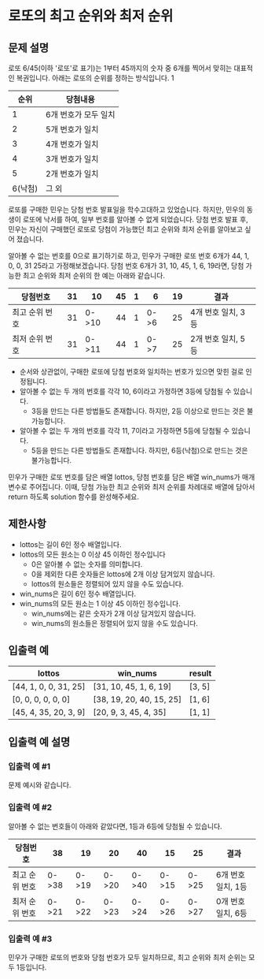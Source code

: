 # 로또의 최고 순위와 최저 순위

## 문제 설명

로또 6/45(이하 '로또'로 표기)는 1부터 45까지의 숫자 중 6개를 찍어서 맞히는 대표적인 복권입니다. 아래는 로또의 순위를 정하는 방식입니다. 1

| 순위    | 당첨내용         |
|-------|--------------|
| 1     | 6개 번호가 모두 일치 |
| 2     | 5개 번호가 일치    |
| 3     | 4개 번호가 일치    |
| 4     | 3개 번호가 일치    |
| 5     | 2개 번호가 일치    |
| 6(낙첨) | 그 외          |

로또를 구매한 민우는 당첨 번호 발표일을 학수고대하고 있었습니다. 하지만, 민우의 동생이 로또에 낙서를 하여, 일부 번호를 알아볼 수 없게 되었습니다. 당첨 번호 발표 후, 민우는 자신이 구매했던 로또로 당첨이
가능했던 최고 순위와 최저 순위를 알아보고 싶어 졌습니다.

알아볼 수 없는 번호를 0으로 표기하기로 하고, 민우가 구매한 로또 번호 6개가 44, 1, 0, 0, 31 25라고 가정해보겠습니다. 당첨 번호 6개가 31, 10, 45, 1, 6, 19라면, 당첨 가능한 최고
순위와 최저 순위의 한 예는 아래와 같습니다.

| 당첨번호     | 31 | 10    | 45 | 1 | 6    | 19 | 결과           |
|----------|----|-------|----|---|------|----|--------------|
| 최고 순위 번호 | 31 | 0->10 | 44 | 1 | 0->6 | 25 | 4개 번호 일치, 3등 |
| 최저 순위 번호 | 31 | 0->11 | 44 | 1 | 0->7 | 25 | 2개 번호 일치, 5등 |

- 순서와 상관없이, 구매한 로또에 당첨 번호와 일치하는 번호가 있으면 맞힌 걸로 인정됩니다.
- 알아볼 수 없는 두 개의 번호를 각각 10, 6이라고 가정하면 3등에 당첨될 수 있습니다.
    - 3등을 만드는 다른 방법들도 존재합니다. 하지만, 2등 이상으로 만드는 것은 불가능합니다.
- 알아볼 수 없는 두 개의 번호를 각각 11, 7이라고 가정하면 5등에 당첨될 수 있습니다.
    - 5등을 만드는 다른 방법들도 존재합니다. 하지만, 6등(낙첨)으로 만드는 것은 불가능합니다.

민우가 구매한 로또 번호를 담은 배열 lottos, 당첨 번호를 담은 배열 win_nums가 매개변수로 주어집니다. 이때, 당첨 가능한 최고 순위와 최저 순위를 차례대로 배열에 담아서 return 하도록
solution 함수를 완성해주세요.

## 제한사항

- lottos는 길이 6인 정수 배열입니다.
- lottos의 모든 원소는 0 이상 45 이하인 정수입니다
    - 0은 알아볼 수 없는 숫자를 의미합니다.
    - 0을 제외한 다른 숫자들은 lottos에 2개 이상 담겨있지 않습니다.
    - lottos의 원소들은 정렬되어 있지 않을 수도 있습니다.
- win_nums은 길이 6인 정수 배열입니다.
- win_nums의 모든 원소는 1 이상 45 이하인 정수입니다.
    - win_nums에는 같은 숫자가 2개 이상 담겨있지 않습니다.
    - win_nums의 원소들은 정렬되어 있지 않을 수도 있습니다.

## 입출력 예

| lottos                | win_nums                 | result |
|-----------------------|--------------------------|--------|
| [44, 1, 0, 0, 31, 25] | [31, 10, 45, 1, 6, 19]   | [3, 5] |
| [0, 0, 0, 0, 0, 0]    | [38, 19, 20, 40, 15, 25] | [1, 6] |
| [45, 4, 35, 20, 3, 9] | [20, 9, 3, 45, 4, 35]    | [1, 1] |

## 입출력 예 설명

### 입출력 예 #1

문제 예시와 같습니다.

### 입출력 예 #2

알아볼 수 없는 번호들이 아래와 같았다면, 1등과 6등에 당첨될 수 있습니다.

| 당첨번호     | 38    | 19    | 20    | 40    | 15    | 25    | 결과           |
|----------|-------|-------|-------|-------|-------|-------|--------------|
| 최고 순위 번호 | 0->38 | 0->19 | 0->20 | 0->40 | 0->15 | 0->25 | 6개 번호 일치, 1등 |
| 최저 순위 번호 | 0->21 | 0->22 | 0->23 | 0->24 | 0->26 | 0->27 | 0개 번호 일치, 6등 |

### 입출력 예 #3
민우가 구매한 로또의 번호와 당첨 번호가 모두 일치하므로, 최고 순위와 최저 순위는 모두 1등입니다.

